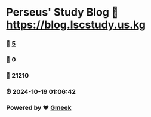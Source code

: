 # Perseus' Study Blog :link: https://blog.lscstudy.us.kg 
### :page_facing_up: [5](https://blog.lscstudy.us.kg/tag.html) 
### :speech_balloon: 0 
### :hibiscus: 21210 
### :alarm_clock: 2024-10-19 01:06:42 
### Powered by :heart: [Gmeek](https://github.com/Meekdai/Gmeek)
